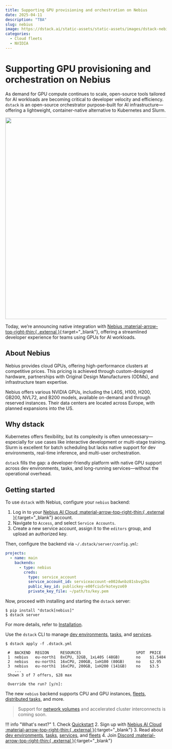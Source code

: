 ```yaml
---
title: Supporting GPU provisioning and orchestration on Nebius
date: 2025-04-11
description: "TBA"  
slug: nebius
image: https://dstack.ai/static-assets/static-assets/images/dstack-nebius-v2.png
categories:
  - Cloud fleets
  - NVIDIA
---
```


# Supporting GPU provisioning and orchestration on Nebius

As demand for GPU compute continues to scale, open-source tools tailored for AI workloads are becoming critical to
developer velocity and efficiency.
`dstack` is an open-source orchestrator purpose-built for AI infrastructure—offering a lightweight, container-native
alternative to Kubernetes and Slurm.

<img src="https://dstack.ai/static-assets/static-assets/images/dstack-nebius-v2.png" width="630"/>

Today, we’re announcing native integration with [Nebius :material-arrow-top-right-thin:{ .external }](https://nebius.com/){:target="_blank"},
offering a streamlined developer experience for teams using GPUs for AI workloads.
<!-- more -->

## About Nebius

Nebius provides cloud GPUs,
offering high-performance clusters at competitive prices. This pricing is achieved through custom-designed hardware,
partnerships with Original Design Manufacturers (ODMs), and infrastructure team expertise.

Nebius offers various NVIDIA GPUs, including the L40S, H100, H200, GB200, NVL72, and B200 models, available on-demand
and through reserved instances. Their data centers are located across Europe, with planned expansions into the US.

## Why dstack

Kubernetes offers flexibility, but its complexity is often unnecessary—especially for use cases like interactive
development or multi-stage training.
Slurm is excellent for batch scheduling but lacks native support for dev environments, real-time inference, and
multi-user orchestration.

`dstack` fills the gap: a developer-friendly platform with native GPU support across dev environments, tasks, and
long-running services—without the operational overhead.

## Getting started

To use `dstack` with Nebius, configure your `nebius` backend:

1. Log in to your [Nebius AI Cloud :material-arrow-top-right-thin:{ .external }](https://console.eu.nebius.com/){:target="_blank"} account.  
2. Navigate to `Access`, and select  `Service Accounts`.  
3. Create a new service account, assign it to the `editors` group, and upload an authorized key.

Then, configure the backend via `~/.dstack/server/config.yml`:

<div editor-title="~/.dstack/server/config.yml">

```yaml
projects:
  - name: main
    backends:
      - type: nebius
        creds:
      	  type: service_account
          service_account_id: serviceaccount-e002dwnbz81sbvg2bs
          public_key_id: publickey-e00fciu5rkoteyzo69
          private_key_file: ~/path/to/key.pem
```

</div>

Now, proceed with installing and starting the `dstack` server:

<div class="termy">

```shell
$ pip install "dstack[nebius]"
$ dstack server
```

</div>

For more details, refer to [Installation](../../docs/installation/index.md).

Use the `dstack` CLI to
manage [dev environments](../../docs/concepts/dev-environments.md), [tasks](../../docs/concepts/tasks.md),
and [services](../../docs/concepts/services.md).

<div class="termy">

```shell
$ dstack apply -f .dstack.yml

 #  BACKEND  REGION     RESOURCES                        SPOT  PRICE
 1  nebius   eu-north1  8xCPU, 32GB, 1xL40S (48GB)       no    $1.5484
 2  nebius   eu-north1  16xCPU, 200GB, 1xH100 (80GB)     no    $2.95
 3  nebius   eu-north1  16xCPU, 200GB, 1xH200 (141GB)    no    $3.5
    ...
 Shown 3 of 7 offers, $28 max
 
 Override the run? [y/n]:
```

</div>

The new `nebius` backend supports CPU and GPU instances, [fleets](../../docs/concepts/fleets.md), 
[distributed tasks](../../docs/concepts/tasks.md#distributed-tasks), and more. 
 
> Support for [network volumes](../../docs/concepts/volumes.md#network) and accelerated cluster 
interconnects is coming soon.

!!! info "What's next?"
    1. Check [Quickstart](../../docs/quickstart.md)
    2. Sign up with [Nebius AI Cloud :material-arrow-top-right-thin:{ .external }](https://console.eu.nebius.com/){:target="_blank"}
    3. Read about [dev environments](../../docs/concepts/dev-environments.md), 
        [tasks](../../docs/concepts/tasks.md), [services](../../docs/concepts/services.md), 
        and [fleets](../../docs/concepts/fleets.md)
    4. Join [Discord :material-arrow-top-right-thin:{ .external }](https://discord.gg/u8SmfwPpMd){:target="_blank"}

